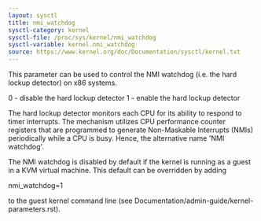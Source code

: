 ```yaml
---
layout: sysctl
title: nmi_watchdog
sysctl-category: kernel
sysctl-file: /proc/sys/kernel/nmi_watchdog
sysctl-variable: kernel.nmi_watchdog
source: https://www.kernel.org/doc/Documentation/sysctl/kernel.txt
---
```


This parameter can be used to control the NMI watchdog
(i.e. the hard lockup detector) on x86 systems.

   0 - disable the hard lockup detector
   1 - enable the hard lockup detector

The hard lockup detector monitors each CPU for its ability to respond to
timer interrupts. The mechanism utilizes CPU performance counter registers
that are programmed to generate Non-Maskable Interrupts (NMIs) periodically
while a CPU is busy. Hence, the alternative name 'NMI watchdog'.

The NMI watchdog is disabled by default if the kernel is running as a guest
in a KVM virtual machine. This default can be overridden by adding

   nmi_watchdog=1

to the guest kernel command line (see Documentation/admin-guide/kernel-parameters.rst).


